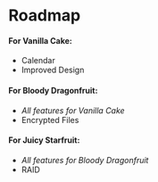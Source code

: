 # Roadmap

#### For Vanilla Cake:

- Calendar
- Improved Design

#### For Bloody Dragonfruit:

- *All features for Vanilla Cake*
- Encrypted Files

#### For Juicy Starfruit:

- *All features for Bloody Dragonfruit*
- RAID
